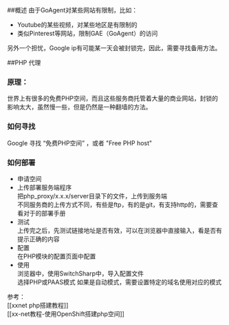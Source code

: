 ##概述
由于GoAgent对某些网站有限制，比如：
+ Youtube的某些视频，对某些地区是有限制的
+ 类似Pinterest等网站，限制GAE（GoAgent）的访问

另外一个担忧，Google ip有可能某一天会被封锁完，因此，需要寻找备用方法。  

##PHP 代理
### 原理：
世界上有很多的免费PHP空间，而且这些服务商托管着大量的商业网站，封锁的影响太大，虽然慢一些，但是仍然是一种翻墙的方法。

### 如何寻找
Google 寻找 “免费PHP空间” ，或者 "Free PHP host"

### 如何部署
+ 申请空间
+ 上传部署服务端程序  
  把php_proxy/x.x.x/server目录下的文件，上传到服务端  
  不同服务商的上传方式不同，有些是ftp，有的是git，有支持http的，需要查看对于的部署手册
+ 测试  
  上传完之后，先测试链接地址是否有效，可以在浏览器中直接输入，看是否有提示正确的内容  
+ 配置  
  在PHP模块的配置页面中配置
+ 使用  
  浏览器中，使用SwitchSharp中，导入配置文件  
  选择PHP或PAAS模式
  如果是自动模式，需要设置特定的域名使用对应的模式  

参考：    
[[xxnet php搭建教程]]    
[[xx-net教程-使用OpenShift搭建php空间]]